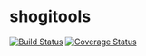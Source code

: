 shogitools
==========
[![Build Status](https://travis-ci.org/suzuki-shin/twhs.svg?branch=master)](https://travis-ci.org/suzuki-shin/shogitools)
[![Coverage Status](https://coveralls.io/repos/suzuki-shin/shogitools/badge.png)](https://coveralls.io/r/suzuki-shin/shogitools)
